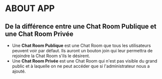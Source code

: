 # ABOUT APP

## De la différence entre une Chat Room Publique et une Chat Room Privée

- Une **Chat Room Publique** est une Chat Room que tous les utilisateurs peuvent voir par défaut. Ils auront un bouton join qui leur permettra de rejoindre la Chat Room s'ils le désirent.
- Une **Chat Room Privée** est une Chat Room qui n'est pas visible du grand public et à laquelle on ne peut accéder que si l'administrateur nous a ajouté.
